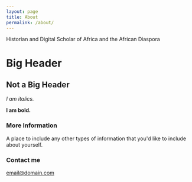 ```yaml
---
layout: page
title: About
permalink: /about/
---
```


Historian and Digital Scholar of Africa and the African Diaspora

# Big Header

## Not a Big Header

*I am italics.*

**I am bold.**

### More Information

A place to include any other types of information that you'd like to include about yourself.

### Contact me

[email@domain.com](mailto:email@domain.com)
